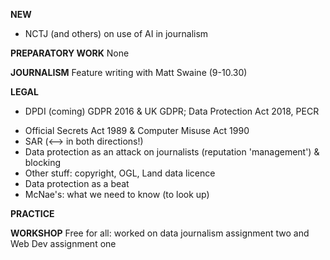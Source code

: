**NEW**
- NCTJ (and others) on use of AI in journalism

**PREPARATORY WORK**
None

**JOURNALISM**
Feature writing with Matt Swaine (9-10.30)

**LEGAL**
- DPDI (coming) GDPR 2016 & UK GDPR; Data Protection Act 2018, PECR
<!-- - [Data protection and digital information bill](https://bills.parliament.uk/bills/3430) -->
- Official Secrets Act 1989 & Computer Misuse Act 1990
- SAR (<--> in both directions!)
- Data protection as an attack on journalists (reputation 'management') & blocking
- Other stuff: copyright, OGL, Land data licence
- Data protection as a beat
- McNae's: what we need to know (to look up)

**PRACTICE**
<!-- Quiz
https://docs.google.com/forms/d/1-8Ics9A-WiKiO2SO7ochYSkUBnBNTjDAAEjrX2lk4Q4/edit
Data work
https://ico.org.uk/action-weve-taken/data-security-incident-trends/ -->

**WORKSHOP**
Free for all: worked on data journalism assignment two and Web Dev assignment one

